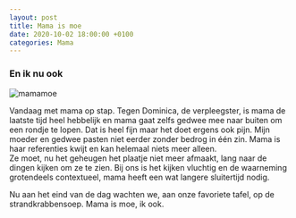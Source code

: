 ```yaml
---
layout: post
title: Mama is moe
date: 2020-10-02 18:00:00 +0100
categories: Mama
---
```


### En ik nu ook

![mamamoe](../assets/mamamoe.jpg)  

Vandaag met mama op stap. Tegen Dominica, de verpleegster, is mama de laatste tijd heel hebbelijk en mama gaat zelfs gedwee mee naar buiten om een rondje te lopen. Dat is heel fijn maar het doet ergens ook pijn. Mijn moeder en gedwee pasten niet eerder zonder bedrog in één zin. Mama is haar referenties kwijt en kan helemaal niets meer alleen.  
Ze moet, nu het geheugen het plaatje niet meer afmaakt, lang naar de dingen kijken om ze te zien. Bij ons is het kijken vluchtig en de waarneming grotendeels contextueel, mama heeft een wat langere sluitertijd nodig.  

Nu aan het eind van de dag wachten we, aan onze favoriete tafel, op de strandkrabbensoep. Mama is moe, ik ook.
